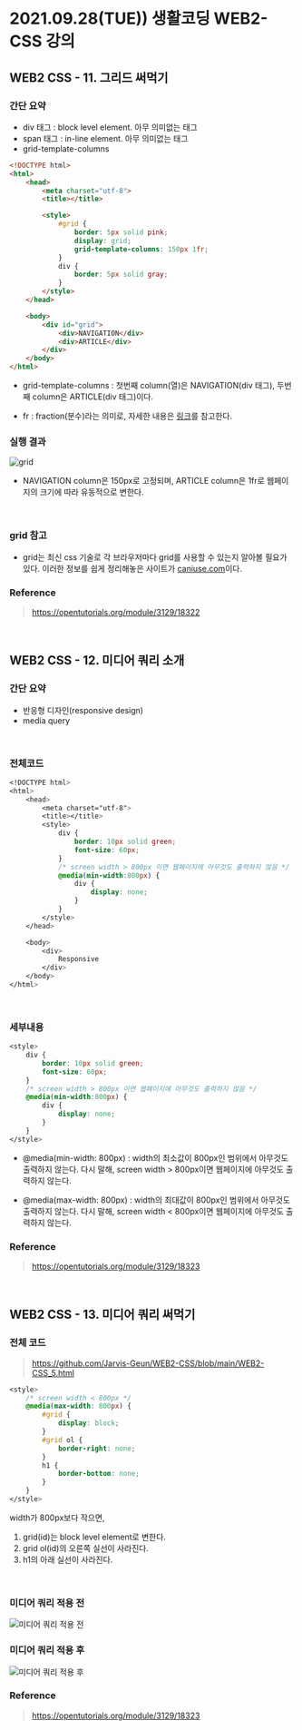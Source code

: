 # 2021.09.28(TUE)) 생활코딩 WEB2-CSS 강의

## WEB2 CSS - 11. 그리드 써먹기

### 간단 요약
- div 태그 : block level element. 아무 의미없는 태그
- span 태그 : in-line element. 아무 의미없는 태그
- grid-template-columns


```HTML
<!DOCTYPE html>
<html>
    <head>
        <meta charset="utf-8">
        <title></title>

        <style>
            #grid {
                border: 5px solid pink;
                display: grid;
                grid-template-columns: 150px 1fr;
            }
            div {
                border: 5px solid gray;
            }
        </style>
    </head>

    <body>
        <div id="grid">
            <div>NAVIGATION</div>
            <div>ARTICLE</div>
        </div>
    </body>
</html>
```
- grid-template-columns : 첫번째 column(열)은 NAVIGATION(div 태그), 두번째 column은 ARTICLE(div 태그)이다.

- fr : fraction(분수)라는 의미로, 자세한 내용은 [링크](https://blog.sonim1.com/198)를 참고한다.

### 실행 결과

![grid](img/WEB2-CSS_5_grid.png)

- NAVIGATION column은 150px로 고정되며, ARTICLE column은 1fr로 웹페이지의 크기에 따라 유동적으로 변한다.
<br>

### grid 참고
- grid는 최신 css 기술로 각 브라우저마다 grid를 사용할 수 있는지 알아볼 필요가 있다. 이러한 정보를 쉽게 정리해놓은 사이트가 [caniuse.com](https://caniuse.com/?search=grid)이다.


### Reference
> https://opentutorials.org/module/3129/18322

<br>

## WEB2 CSS - 12. 미디어 쿼리 소개

### 간단 요약
- 반응형 디자인(responsive design)
- media query
<br>


### 전체코드
```CSS
<!DOCTYPE html>
<html>
    <head>
        <meta charset="utf-8">
        <title></title>
        <style>
            div {
                border: 10px solid green;
                font-size: 60px;
            }
            /* screen width > 800px 이면 웹페이지에 아무것도 출력하지 않음 */
            @media(min-width:800px) {
                div {
                    display: none;
                }
            }
        </style>
    </head>

    <body>
        <div>
            Responsive
        </div>
    </body>
</html>
```
<br>


### 세부내용
```CSS
<style>
    div {
        border: 10px solid green;
        font-size: 60px;
    }
    /* screen width > 800px 이면 웹페이지에 아무것도 출력하지 않음 */
    @media(min-width:800px) {
        div {
            display: none;
        }
    }
</style>
```
- @media(min-width: 800px) : width의 최소값이 800px인 범위에서 아무것도 출력하지 않는다. 다시 말해, screen width > 800px이면 웹페이지에 아무것도 출력하지 않는다.

- @media(max-width: 800px) : width의 최대값이 800px인 범위에서 아무것도 출력하지 않는다. 다시 말해, screen width < 800px이면 웹페이지에 아무것도 출력하지 않는다.

### Reference
> https://opentutorials.org/module/3129/18323

<br>

## WEB2 CSS - 13. 미디어 쿼리 써먹기

### 전체 코드
> https://github.com/Jarvis-Geun/WEB2-CSS/blob/main/WEB2-CSS_5.html

```CSS
<style>
    /* screen width < 800px */
    @media(max-width: 800px) {
        #grid {
            display: block;
        }
        #grid ol {
            border-right: none;
        }
        h1 {
            border-bottom: none;
        }
    }
</style>
```
width가 800px보다 작으면,  
1. grid(id)는 block level element로 변한다.
2. grid ol(id)의 오른쪽 실선이 사라진다.
3. h1의 아래 실선이 사라진다.

<br>

### 미디어 쿼리 적용 전
![미디어 쿼리 적용 전](img/WEB2-CSS_5_1.png)
<br>

### 미디어 쿼리 적용 후
![미디어 쿼리 적용 후](img/WEB2-CSS_5_2.png)

### Reference
> https://opentutorials.org/module/3129/18323